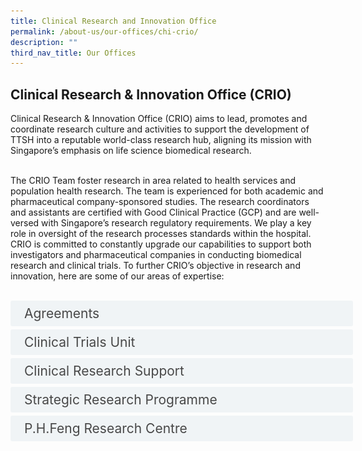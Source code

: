 ```yaml
---
title: Clinical Research and Innovation Office
permalink: /about-us/our-offices/chi-crio/
description: ""
third_nav_title: Our Offices
---
```

<h2> Clinical Research &amp; Innovation Office (CRIO)</h2>

Clinical Research &amp; Innovation Office (CRIO) aims to lead, promotes and coordinate research culture and activities to support the development of TTSH into a reputable world-class research hub, aligning its mission with Singapore’s emphasis on life science biomedical research. <br><br>

The CRIO Team foster research in area related to health services and population health research. The team is experienced for both academic and pharmaceutical company-sponsored studies. The research coordinators and assistants are certified with Good Clinical Practice (GCP) and are well-versed with Singapore’s research regulatory requirements. We play a key role in oversight of the research processes standards within the hospital.
CRIO is committed to constantly upgrade our capabilities to support both investigators and pharmaceutical companies in conducting biomedical research and clinical trials. To further CRIO’s objective in research and innovation, here are some of our areas of expertise:<br><br>

<style>
.button {
  background-color: white;
  cursor: pointer;
  padding: 5px;
  width: 100%;
  border: none;
  text-align: left;
  outline: none;
  font-size: 20px;
  transition: 0.4s;
}

.panel {
  padding: 0 18px;
  display: none;
  background-color: white;
  overflow: hidden;
}



.active,
.button:hover {
  background-color: white;
}

input {
  display: none;
}

label {
  position: relative;
  display: block;
  padding: 8px 22px;
  margin: 0 0 5px 0;
  cursor: pointer;
  background: #F0F4F6;
  border-radius: 3px;
  width: 100%;
  color: #484848;
  transition: height 0.4s;
  font-size: 1.5em;
}

label:hover {
  background: #BD2D37;
  color: #FFF;
}

.accordion-content {
  padding: 10px 0px 30px 30px;
  margin: 0 0 1px 0;
  border-radius: 3px;
	font-size: 1.25em;
	line-height: 2.2rem;
}

input + label::before {
  content: url("https://d33wubrfki0l68.cloudfront.net/2726d99e678e7823e23532634fdd6e83dfe96a99/c39dd/images/chevron-down.svg");
  font-weight: 400;
  font-size: 1.25em;
  line-height: 1.1rem;
  padding: 0;
  position: absolute;
  right: 0.5rem;
  top: 50%;
  transform: translateY(-50%);
  transition: transform 0.4s ease-in-out;
}

input:checked + label::before {
  content: url("https://d33wubrfki0l68.cloudfront.net/7468164d2fc2ad4fdea648e6cf2de622c2f70892/1819b/images/chevron-up.svg");
  transform: translateY(-50%) rotateZ(180deg);
}

input + label + .accordion-content {
  display: none;
}

input:checked + label + .accordion-content {
  display: block;
}

th, td {
  border-style: hidden;
}
</style>

<div>
	<input id="title1" type="checkbox"><label for="title1">	Agreements</label>
	<div class="accordion-content">
	<div class="para">Facilitate agreements that safeguard the hospital and its stakeholders’ interests. These agreements ensure that every study/ trial is conducted according to all applicable laws and regulations, and the relevant ethics and regulatory requirements 
</div>
	</div>
	<input id="title2" type="checkbox"><label for="title2">Clinical Trials Unit </label>
	<div class="accordion-content">
	<div class="para">The Clinical Trials Unit is made up of a team of GCP- (Good Clinical Practice) and CITI (Collaborative Institutional Training Initiative)-certified clinical research coordinators who conduct both early and late phase trials. To find out more, please contact <a href="mailto:clinicaltrial@ttsh.com.sg">clinicaltrial@ttsh.com.sg</a>.
</div>
	</div>
		</div>
<div>		
<input id="title3" type="checkbox"><label for="title3">Clinical Research Support</label>
	<div class="accordion-content">
	<div class="para">Clinical Research Support (CRS) unit consists of medical statisticians and epidemiologist that work closely with researchers through the research process; from the conceptualisation of ideas, developing study protocols, collecting and analysing the relevant data, and publication of research findings.
</div>
	</div>
<div>	
<input id="title4" type="checkbox"><label for="title4">Strategic Research Programme</label>
	<div class="accordion-content">
	<div class="para">The Strategic Research Programme Track, under the Ng Teng Fong Healthcare Innovation Programme (NTF HIP), is a platform set up to fund thematic Strategic Research Programmes that drive value through translational research, to achieve better patient outcomes, population health outcomes, and sustainable care. 
</div></div>
<div>	
<input id="title5" type="checkbox"><label for="title5">P.H.Feng Research Centre</label>
	<div class="accordion-content">
	<div class="para">P.H.Feng Research Centre was established to consolidate clinical trials within Tan Tock Seng Hospital and facilitate collaborations with academics and industry partners in research. It is designed to conduct high quality clinical trials, enabling patient access to novel therapeutics and innovative technology.<br><br>
The Research Centre offers various facilities such as examination rooms, infusion rooms, beds for inpatient and outpatient studies, a drug storage room, a laboratory specimen processing room; and services such as in-house physician for safety monitoring, study coordinators for project and subject management, research nurses for drug infusion and procedures. 
		
		
<img alt="1" src="/images/phfeng%20research%20centre.png">
	
</div></div></div></div></div>